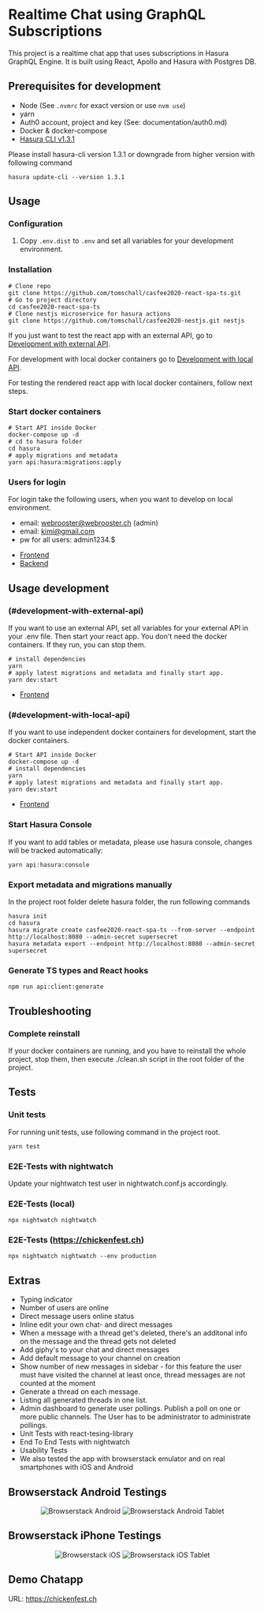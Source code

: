 # Realtime Chat using GraphQL Subscriptions

This project is a realtime chat app that uses subscriptions in Hasura GraphQL Engine.
It is built using React, Apollo and Hasura with Postgres DB.

## Prerequisites for development

- Node (See `.nvmrc` for exact version or use `nvm use`)
- yarn
- Auth0 account, project and key (See: documentation/auth0.md)
- Docker & docker-compose
- [Hasura CLI v1.3.1](https://hasura.io/docs/1.0/graphql/core/hasura-cli/install-hasura-cli.html)

Please install hasura-cli version 1.3.1 or downgrade from higher version with following command

```shell script
hasura update-cli --version 1.3.1
```

## Usage

### Configuration

1. Copy `.env.dist` to `.env` and set all variables for your development environment.

### Installation

```shell script
# Clone repo
git clone https://github.com/tomschall/casfee2020-react-spa-ts.git
# Go to project directory
cd casfee2020-react-spa-ts
# Clone nestjs microservice for hasura actions
git clone https://github.com/tomschall/casfee2020-nestjs.git nestjs
```

If you just want to test the react app with an external API, go to [Development with external API](#development-with-external-api).

For development with local docker containers go to [Development with local API](#development-with-local-api).

For testing the rendered react app with local docker containers, follow next steps.

### Start docker containers

```shell script
# Start API inside Docker
docker-compose up -d
# cd to hasura folder
cd hasura
# apply migrations and metadata
yarn api:hasura:migrations:apply
```

### Users for login

For login take the following users, when you want to develop on local environment.

- email: webrooster@webrooster.ch (admin)
- email: kimi@gmail.com
- pw for all users: admin1234.$

* [Frontend](http://localhost)
* [Backend](http://localhost:8080/console)

## Usage development

### (#development-with-external-api)

If you want to use an external API, set all variables for your external API in your .env file.
Then start your react app. You don't need the docker containers. If they run, you can stop them.

```shell script
# install dependencies
yarn
# apply latest migrations and metadata and finally start app.
yarn dev:start
```

- [Frontend](http://localhost:3000)

### (#development-with-local-api)

If you want to use independent docker containers for development, start the docker containers.

```shell script
# Start API inside Docker
docker-compose up -d
# install dependencies
yarn
# apply latest migrations and metadata and finally start app.
yarn dev:start
```

- [Frontend](http://localhost:3000)

### Start Hasura Console

If you want to add tables or metadata, please use hasura console, changes will be tracked automatically:

```shell script
yarn api:hasura:console
```

### Export metadata and migrations manually

In the project root folder delete hasura folder, the run following commands

```shell script
hasura init
cd hasura
hasura migrate create casfee2020-react-spa-ts --from-server --endpoint http://localhost:8080 --admin-secret supersecret
hasura metadata export --endpoint http://localhost:8080 --admin-secret supersecret
```

### Generate TS types and React hooks

```shell script
npm run api:client:generate
```

## Troubleshooting

### Complete reinstall

If your docker containers are running, and you have to reinstall the whole project, stop
them, then execute ./clean.sh script in the root folder of the project.

## Tests

### Unit tests

For running unit tests, use following command in the project root.

```
yarn test
```

### E2E-Tests with nightwatch

Update your nightwatch test user in nightwatch.conf.js accordingly.

### E2E-Tests (local)

```
npx nightwatch nightwatch
```

### E2E-Tests (https://chickenfest.ch)

```
npx nightwatch nightwatch --env production
```

## Extras

- Typing indicator
- Number of users are online
- Direct message users online status
- Inline edit your own chat- and direct messages
- When a message with a thread get's deleted, there's an additonal info on the message and the thread gets not deleted
- Add giphy's to your chat and direct messages
- Add default message to your channel on creation
- Show number of new messages in sidebar - for this feature the user must have visited the channel at least once, thread messages are not counted at the moment
- Generate a thread on each message.
- Listing all generated threads in one list.
- Admin dashboard to generate user pollings. Publish a poll on one or more public channels. The User has to be administrator to administrate pollings.
- Unit Tests with react-tesing-library
- End To End Tests with nightwatch
- Usability Tests
- We also tested the app with browserstack emulator and on real smartphones with iOS and Android

## Browserstack Android Testings

<p align="center">
  <img src="public/browserstack-android.jpg" alt="Browserstack Android">
  <img src="public/browserstack-tablet.jpg" alt="Browserstack Android Tablet">
</p>

## Browserstack iPhone Testings

<p align="center">
  <img src="public/browserstack-iphone.jpg" alt="Browserstack iOS">
  <img src="public/browserstack-ios-tablet.jpg" alt="Browserstack iOS Tablet">
</p>

## Demo Chatapp

URL: https://chickenfest.ch
